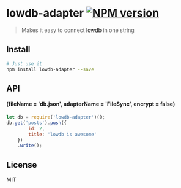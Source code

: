 # lowdb-adapter  [![NPM version](https://badge.fury.io/js/lowdb-adapter.svg)](http://badge.fury.io/js/lowdb-adapter)

> Makes it easy to connect [lowdb](https://github.com/typicode/lowdb) in one string

## Install

```bash
# Just use it
npm install lowdb-adapter --save
```
## API
#### (fileName = 'db.json', adapterName = 'FileSync', encrypt = false)
```js
let db = require('lowdb-adapter')();
db.get('posts').push({
        id: 2,
        title: 'lowdb is awesome'
    })
    .write();
```
## License

MIT
